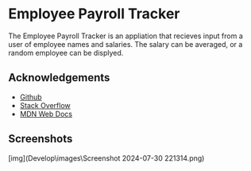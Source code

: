 # Employee Payroll Tracker

The Employee Payroll Tracker is an appliation that recieves input from a user of employee names and salaries. The salary can be averaged, or a random employee can be displyed.


## Acknowledgements

 - [Github](https://github.com/)
 - [Stack Overflow](https://stackoverflow.com/)
 - [MDN Web Docs](https://developer.mozilla.org/en-US/)


## Screenshots

[img](Develop\images\Screenshot 2024-07-30 221314.png)
